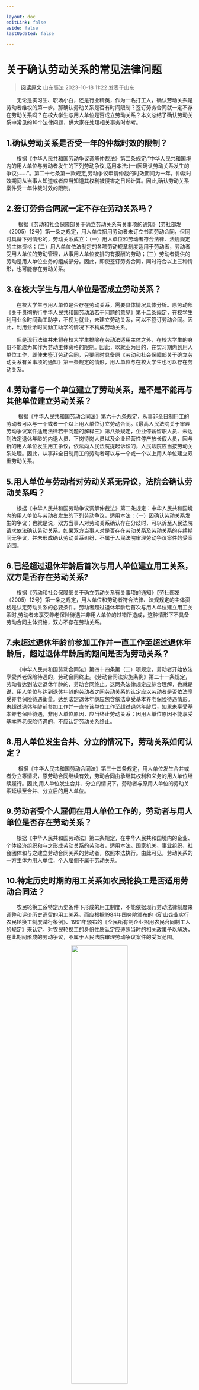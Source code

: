 ```yaml
---

layout: doc
editLink: false
aside: false
lastUpdated: false

---
```


# 关于确认劳动关系的常见法律问题

> [阅读原文](https://mp.weixin.qq.com/s/MI9X26e47yrQpx5VQSAGmQ) 山东高法 2023-10-18 11:22  发表于山东

&emsp;&emsp;无论是实习生、职场小白，还是行业精英，作为一名打工人，确认劳动关系是劳动者维权的第一步。那确认劳动关系是否有时间限制？签订劳务合同就一定不存在劳动关系吗？在校大学生与用人单位是否成立劳动关系？本文总结了确认劳动关系中常见的10个法律问题，供大家在处理相关事务时参考。

## 1.确认劳动关系是否受一年的仲裁时效的限制？

 &emsp;&emsp;根据《中华人民共和国劳动争议调解仲裁法》第二条规定:“中华人民共和国境内的用人单位与劳动者发生的下列劳动争议,适用本法:(一)因确认劳动关系发生的争议;……”。第二十七条第一款规定,劳动争议申请仲裁的时效期间为一年。仲裁时效期间从当事人知道或者应当知道其权利被侵害之日起计算。因此,确认劳动关系案件受一年仲裁时效的限制。

## 2.签订劳务合同就一定不存在劳动关系吗？

&emsp;&emsp; 根据《劳动和社会保障部关于确立劳动关系有关事项的通知》【劳社部发（2005）12号】第一条之规定，用人单位招用劳动者未订立书面劳动合同，但同时具备下列情形的，劳动关系成立：（一）用人单位和劳动者符合法律、法规规定的主体资格；（二）用人单位依法制定的各项劳动规章制度适用于劳动者，劳动者受用人单位的劳动管理，从事用人单位安排的有报酬的劳动；（三）劳动者提供的劳动是用人单位业务的组成部分。因此，即使签订劳务合同，同时符合以上三种情形，也可能存在劳动关系。

## 3.在校大学生与用人单位是否成立劳动关系？

&emsp;&emsp;在校大学生与用人单位是否存在劳动关系，需要具体情况具体分析。原劳动部《关于贯彻执行中华人民共和国劳动法若干问题的意见》第十二条规定，在校学生利用业余时间勤工助学，不视为就业，未建立劳动关系，可以不签订劳动合同。因此，利用业余时间勤工助学的情况下不构成劳动关系。<br>

&emsp;&emsp;但是现行法律并未将在校大学生排除在劳动法适用主体之外，在校大学生的身份不能成为其作为劳动主体资格的限制。因此，以就业为目的，在实习期内到用人单位工作，即使未签订劳动合同，只要同时具备原《劳动和社会保障部关于确立劳动关系有关事项的通知》第一条规定的情形，用人单位与在校大学生也可以存在劳动关系。

## 4.劳动者与一个单位建立了劳动关系，是不是不能再与其他单位建立劳动关系？

&emsp;&emsp; 根据《中华人民共和国劳动合同法》第六十九条规定，从事非全日制用工的劳动者可以与一个或者一个以上用人单位订立劳动合同。《最高人民法院关于审理劳动争议案件适用法律若干问题的解释三》第八条规定，企业停薪留职人员、未达到法定退休年龄的内退人员、下岗待岗人员以及企业经营性停产放长假人员，因与新的用人单位发生用工争议，依法向人民法院提起诉讼的，人民法院应当按劳动关系处理。因此，从事非全日制用工的劳动者可以与一个或一个以上用人单位建立双重劳动关系。

## 5.用人单位与劳动者对劳动关系无异议，法院会确认劳动关系吗？

 &emsp;&emsp;根据《中华人民共和国劳动争议调解仲裁法》第二条规定：中华人民共和国境内的用人单位与劳动者发生的下列劳动争议，适用本法：（一）因确认劳动关系发生的争议；也就是说，双方当事人对劳动关系确认存在分歧时，可以诉至人民法院请求依法确认劳动关系。如果双方当事人对是否存在劳动关系及劳动关系的存续期间无争议，并未形成确认劳动关系纠纷，不属于人民法院审理劳动争议案件的受案范围。

## 6.已经超过退休年龄后首次与用人单位建立用工关系，双方是否存在劳动关系?

 &emsp;&emsp;根据《劳动和社会保障部关于确立劳动关系有关事项的通知》【劳社部发（2005）12号】第一条之规定，用人单位和劳动者符合法律、法规规定的主体资格是认定劳动关系的必要条件。劳动者超过退休年龄后首次与用人单位建立用工关系时,劳动者未享受养老保险待遇并非用人单位的过错所造成，这种情形下不具备劳动合同主体资格，双方不存在劳动关系。

## 7.未超过退休年龄前参加工作并一直工作至超过退休年龄后，超过退休年龄后的期间是否为劳动关系？

 &emsp;&emsp;《中华人民共和国劳动合同法》第四十四条第（二）项规定，劳动者开始依法享受养老保险待遇的，劳动合同终止。《劳动合同法实施条例》第二十一条规定，劳动者达到法定退休年龄的，劳动合同终止。这两条法律规定应综合理解，也就是说，用人单位与达到退休年龄的劳动者之间劳动关系的认定应以劳动者是否依法享受养老保险待遇衡量。达到法定退休年龄应包含依法享受基本养老保险待遇情形。未超过退休年龄前参加工作并一直在该单位工作至超过退休年龄后，如果未享受基本养老保险待遇，非用人单位原因，应当终止劳动关系；因用人单位原因不能享受基本养老保险待遇的，不应认定劳动关系终止。

## 8.用人单位发生合并、分立的情况下，劳动关系如何认定？

&emsp;&emsp; 根据《中华人民共和国劳动合同法》第三十四条规定，用人单位发生合并或者分立等情况，原劳动合同继续有效，劳动合同由承继其权利和义务的用人单位继续履行。因此,用人单位发生合并、分立的情况下，劳动者与原用人单位的劳动关系延续至合并、分立后的用人单位。

## 9.劳动者受个人雇佣在用人单位工作的，劳动者与用人单位是否存在劳动关系？

 &emsp;&emsp;根据《中华人民共和国劳动法》第二条规定，在中华人民共和国境内的企业、个体经济组织和与之形成劳动关系的劳动者，适用本法。国家机关、事业组织、社会团体和与之建立劳动合同关系的劳动者，依照本法执行。由此可见，劳动关系的一方主体为用人单位，个人雇佣不属于劳动关系。

## 10.特定历史时期的用工关系如农民轮换工是否适用劳动合同法？

 &emsp;&emsp;农民轮换工系特定历史条件下形成的用工制度，不能依据现行劳动法律制度来调整和评价历史遗留的用工关系。而应根据1984年国务院颁布的《矿山企业实行农民轮换工制度试行条例》、1991年颁布的《全民所有制企业招用农民合同制工人的规定》来认定。对农民轮换工的身份性质认定应遵照当时的相关政策予以解决，在此期间形成的劳动争议，不属于人民法院审理劳动争议案件的受案范围。

<div align=center> <img src="https://notebook.zohopublic.com.cn/api/v1/public/notecards/yn9s5a66928b5cf65438d969e2120caee2ce6/resources/yn9s5a9872865061a4826b2daa5381e7a67e7" width = 55%/> </div>

<p align="right">作者：朱丽华<br>济南市莱芜区法院民二庭副庭长、一级法官</p>
